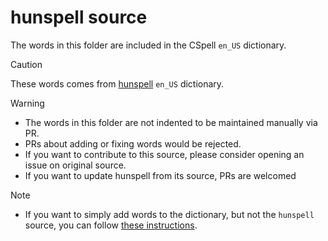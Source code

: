 # hunspell source

The words in this folder are included in the CSpell `en_US` dictionary.

> [!CAUTION]
> These words comes from [hunspell](https://github.com/hunspell/hunspell) `en_US` dictionary.

> [!WARNING]
> - The words in this folder are not indented to be maintained manually via PR.
> - PRs about adding or fixing words would be rejected.
> - If you want to contribute to this source, please consider opening an issue on original source.
> - If you want to update hunspell from its source, PRs are welcomed

> [!NOTE]
> - If you want to simply add words to the dictionary, but not the `hunspell` source, you can follow
> [these instructions](https://github.com/streetsidesoftware/cspell-dicts/blob/main/dictionaries/en_US/src/README.md).
